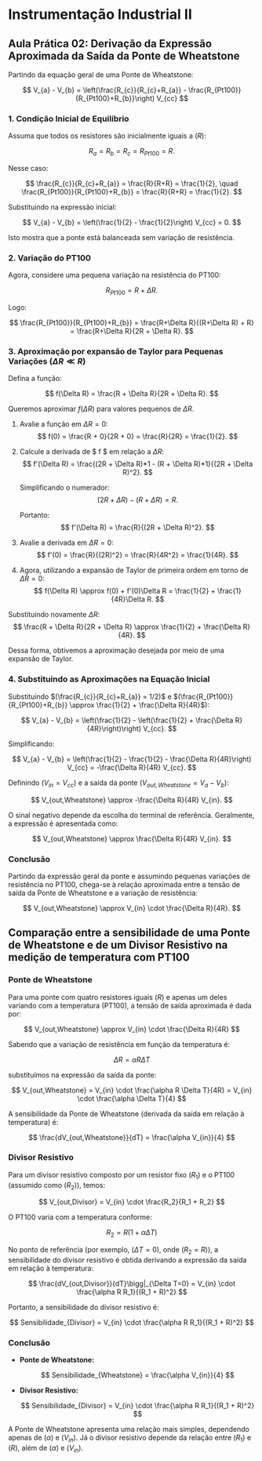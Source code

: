# Instrumentação Industrial II
## Aula Prática 02: Derivação da Expressão Aproximada da Saída da Ponte de Wheatstone

Partindo da equação geral de uma Ponte de Wheatstone:

$$
V_{a} - V_{b} = \left(\frac{R_{c}}{R_{c}+R_{a}} - \frac{R_{Pt100}}{R_{Pt100}+R_{b}}\right) V_{cc}
$$

### 1. Condição Inicial de Equilíbrio

Assuma que todos os resistores são inicialmente iguais a $( R )$:

$$
R_{a} = R_{b} = R_{c} = R_{Pt100} = R.
$$

Nesse caso:

$$
\frac{R_{c}}{R_{c}+R_{a}} = \frac{R}{R+R} = \frac{1}{2}, \quad
\frac{R_{Pt100}}{R_{Pt100}+R_{b}} = \frac{R}{R+R} = \frac{1}{2}.
$$

Substituindo na expressão inicial:

$$
V_{a} - V_{b} = \left(\frac{1}{2} - \frac{1}{2}\right) V_{cc} = 0.
$$

Isto mostra que a ponte está balanceada sem variação de resistência.

### 2. Variação do PT100

Agora, considere uma pequena variação na resistência do PT100:

$$
R_{Pt100} = R + \Delta R.
$$

Logo:

$$
\frac{R_{Pt100}}{R_{Pt100}+R_{b}} = \frac{R+\Delta R}{(R+\Delta R) + R} = \frac{R+\Delta R}{2R + \Delta R}.
$$

### 3. Aproximação por expansão de Taylor para Pequenas Variações $(\Delta R \ll R)$

Defina a função:

$$
f(\Delta R) = \frac{R + \Delta R}{2R + \Delta R}.
$$

Queremos aproximar $f(\Delta R)$ para valores pequenos de $\Delta R$.

1. Avalie a função em $\Delta R = 0$:
   $$
   f(0) = \frac{R + 0}{2R + 0} = \frac{R}{2R} = \frac{1}{2}.
   $$

2. Calcule a derivada de $ f $ em relação a $\Delta R$:
   $$
   f'(\Delta R) = \frac{(2R + \Delta R)*1 - (R + \Delta R)*1}{(2R + \Delta R)^2}.
   $$

   Simplificando o numerador:
   $$
   (2R + \Delta R) - (R + \Delta R) = R.
   $$

   Portanto:
   $$
   f'(\Delta R) = \frac{R}{(2R + \Delta R)^2}.
   $$

3. Avalie a derivada em $\Delta R = 0$:
   $$
   f'(0) = \frac{R}{(2R)^2} = \frac{R}{4R^2} = \frac{1}{4R}.
   $$

4. Agora, utilizando a expansão de Taylor de primeira ordem em torno de $\Delta R = 0$:
   $$
   f(\Delta R) \approx f(0) + f'(0)\Delta R = \frac{1}{2} + \frac{1}{4R}\Delta R.
   $$

Substituindo novamente $\Delta R$:
$$
\frac{R + \Delta R}{2R + \Delta R} \approx \frac{1}{2} + \frac{\Delta R}{4R}.
$$

Dessa forma, obtivemos a aproximação desejada por meio de uma expansão de Taylor.

### 4. Substituindo as Aproximações na Equação Inicial

Substituindo $(\frac{R_{c}}{R_{c}+R_{a}} = 1/2)$ e $(\frac{R_{Pt100}}{R_{Pt100}+R_{b}} \approx \frac{1}{2} + \frac{\Delta R}{4R}$):

$$
V_{a} - V_{b} = \left(\frac{1}{2} - \left(\frac{1}{2} + \frac{\Delta R}{4R}\right)\right) V_{cc}.
$$

Simplificando:

$$
V_{a} - V_{b} = \left(\frac{1}{2} - \frac{1}{2} - \frac{\Delta R}{4R}\right) V_{cc} = -\frac{\Delta R}{4R} V_{cc}.
$$

Definindo $(V_{in} = V_{cc})$ e a saída da ponte $(V_{out,Wheatstone} = V_{a} - V_{b})$:

$$
V_{out,Wheatstone} \approx -\frac{\Delta R}{4R} V_{in}.
$$

O sinal negativo depende da escolha do terminal de referência. Geralmente, a expressão é apresentada como:

$$
V_{out,Wheatstone} \approx \frac{\Delta R}{4R} V_{in}.
$$

### Conclusão

Partindo da expressão geral da ponte e assumindo pequenas variações de resistência no PT100, chega-se à relação aproximada entre a tensão de saída da Ponte de Wheatstone e a variação de resistência:

$$
V_{out,Wheatstone} \approx V_{in} \cdot \frac{\Delta R}{4R}.
$$


## Comparação entre a sensibilidade de uma Ponte de Wheatstone e de um Divisor Resistivo na medição de temperatura com PT100

### Ponte de Wheatstone

Para uma ponte com quatro resistores iguais $( R )$ e apenas um deles variando com a temperatura (PT100), a tensão de saída aproximada é dada por:

$$
V_{out,Wheatstone} \approx V_{in} \cdot \frac{\Delta R}{4R}
$$

Sabendo que a variação de resistência em função da temperatura é:

$$
\Delta R = \alpha R \Delta T
$$

substituímos na expressão da saída da ponte:

$$
V_{out,Wheatstone} = V_{in} \cdot \frac{\alpha R \Delta T}{4R} = V_{in} \cdot \frac{\alpha \Delta T}{4}
$$

A sensibilidade da Ponte de Wheatstone (derivada da saída em relação à temperatura) é:

$$
\frac{dV_{out,Wheatstone}}{dT} = \frac{\alpha V_{in}}{4}
$$

### Divisor Resistivo

Para um divisor resistivo composto por um resistor fixo $( R_{1} )$ e o PT100 (assumido como $( R_{2} )$), temos:

$$
V_{out,Divisor} = V_{in} \cdot \frac{R_2}{R_1 + R_2}
$$

O PT100 varia com a temperatura conforme:

$$
R_2 = R(1+\alpha \Delta T)
$$

No ponto de referência (por exemplo, $(\Delta T = 0)$, onde $(R_{2} = R)$), a sensibilidade do divisor resistivo é obtida derivando a expressão da saída em relação à temperatura:

$$
\frac{dV_{out,Divisor}}{dT}\bigg|_{\Delta T=0} = V_{in} \cdot \frac{\alpha R R_1}{(R_1 + R)^2}
$$

Portanto, a sensibilidade do divisor resistivo é:

$$
Sensibilidade_{Divisor} = V_{in} \cdot \frac{\alpha R R_1}{(R_1 + R)^2}
$$

### Conclusão

- **Ponte de Wheatstone:**
  
  $$
  Sensibilidade_{Wheatstone} = \frac{\alpha V_{in}}{4}
  $$

- **Divisor Resistivo:**
  
  $$
  Sensibilidade_{Divisor} = V_{in} \cdot \frac{\alpha R R_1}{(R_1 + R)^2}
  $$

A Ponte de Wheatstone apresenta uma relação mais simples, dependendo apenas de $(\alpha)$ e $(V_{in})$. Já o divisor resistivo depende da relação entre $(R_{1})$ e $(R)$, além de $(\alpha)$ e $(V_{in})$.
